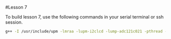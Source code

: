 #Lesson 7

To build lesson 7, use the following commands in your serial terminal or ssh session.

```bash
g++ -I /usr/include/upm -lmraa -lupm-i2clcd -lump-adc121c021 -pthread -lboost_system -std=c++11 lesson_7.cpp relay.cpp -o thermostat
```